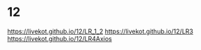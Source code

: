 # 12
https://livekot.github.io/12/LR_1_2
https://livekot.github.io/12/LR3
https://livekot.github.io/12/LR4Axios
